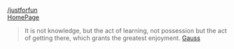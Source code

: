 [/justforfun](/justforfun/README.md)
<br>
[HomePage](https://www.astronom.cz/malir)

> It is not knowledge, but the act of learning, not possession but the act of getting there, which grants the greatest enjoyment.
> [Gauss](https://www.brainyquote.com/quotes/carl_friedrich_gauss_319895)




<!--
**amalir/amalir** is a ✨ _special_ ✨ repository because its `README.md` (this file) appears on your GitHub profile.

Here are some ideas to get you started:

- 🔭 I’m currently working on ...
- 🌱 I’m currently learning ...
- 👯 I’m looking to collaborate on ...
- 🤔 I’m looking for help with ...
- 💬 Ask me about ...
- 📫 How to reach me: ...
- 😄 Pronouns: ...
- ⚡ Fun fact: ...
-->
